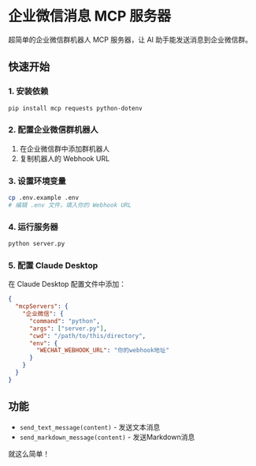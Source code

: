 # 企业微信消息 MCP 服务器

超简单的企业微信群机器人 MCP 服务器，让 AI 助手能发送消息到企业微信群。

## 快速开始

### 1. 安装依赖
```bash
pip install mcp requests python-dotenv
```

### 2. 配置企业微信群机器人
1. 在企业微信群中添加群机器人
2. 复制机器人的 Webhook URL

### 3. 设置环境变量
```bash
cp .env.example .env
# 编辑 .env 文件，填入你的 Webhook URL
```

### 4. 运行服务器
```bash
python server.py
```

### 5. 配置 Claude Desktop
在 Claude Desktop 配置文件中添加：
```json
{
  "mcpServers": {
    "企业微信": {
      "command": "python",
      "args": ["server.py"],
      "cwd": "/path/to/this/directory",
      "env": {
        "WECHAT_WEBHOOK_URL": "你的webhook地址"
      }
    }
  }
}
```

## 功能
- `send_text_message(content)` - 发送文本消息
- `send_markdown_message(content)` - 发送Markdown消息

就这么简单！
